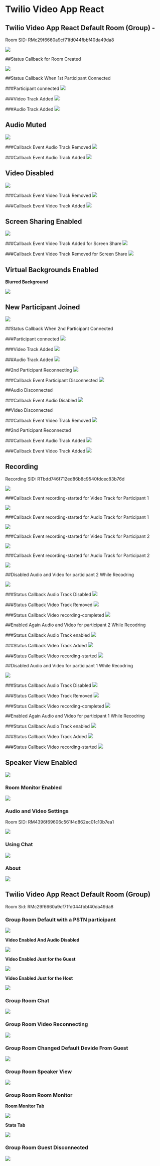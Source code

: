 # Twilio Video App React

## Twilio Video App React Default Room (Group) -

Room SID: RMc29f6660a9cf71fd044fbbf40da49da8

![](SCB005.png)

##Status Callback for Room Created

![](SCB001.png)

##Status Callback When 1st Participant Connected

###Participant connected
![](SCB002.png)

###Video Track Added
![](SCB004.png)

###Audio Track Added
![](SCB003.png)


## Audio Muted


![](SCB007.png)

###Callback Event Audio Track Removed
![](SCB006.png)

###Callback Event Audio Track Added 
![](SCB009.png)

## Video Disabled

![](SCB010.png)

###Callback Event Video Track Removed
![](SCB011.png)

###Callback Event Video Track Added
![](SCB011.png)


## Screen Sharing Enabled

![](SCB013_b.png)

###Callback Event Video Track Added for Screen Share
![](SCB013.png)

###Callback Event Video Track Removed for Screen Share
![](SCB014.png)


## Virtual Backgrounds Enabled

**Blurred Background**

![](SCB015.png)


## New Participant Joined

![](SCB016.png)

##Status Callback When 2nd Participant Connected

###Participant connected
![](SCB017.png)

###Video Track Added
![](SCB019.png)

###Audio Track Added
![](SCB018.png)


##2nd Participant Reconnecting
![](SCB020.png)

###Callback Event Participant Disconnected
![](SCB023.png)

##Audio Disconnected

###Callback Event Audio Disabled
![](SCB021.png)


##Video Disconnected

###Callback Event Video Track Removed
![](SCB022.png)



##2nd Participant Reconnected

###Callback Event Audio Track Added
![](SCB024.png)

###Callback Event Video Track Added
![](SCB026.png)

## Recording

Recording SID: RTbdd746f712ed86b8c9540fdcec83b76d

![](SCB027.png)

###Callback Event recording-started for Video Track for Participant 1

![](SCB028.png)

###Callback Event recording-started for Audio Track for Participant 1

![](SCB030.png)

###Callback Event recording-started for Video Track for Participant 2

![](SCB031.png)

###Callback Event recording-started for Audio Track for Participant 2

![](SCB029.png)


##Disabled Audio and Video for participant 2 While Recodring

![](SCB038.png)

###Status Callback  Audio Track Disabled
![](SCB034.png)

###Status Callback  Video Track Removed
![](SCB032.png)

###Status Callback Video recording-completed
![](SCB033.png)

##Enabled Again Audio and Video for participant 2 While Recodring

###Status Callback  Audio Track enabled
![](SCB035.png)

###Status Callback  Video Track Added
![](SCB036.png)

###Status Callback Video recording-started
![](SCB037.png)



##Disabled Audio and Video for participant 1 While Recodring

![](SCB039.png)

###Status Callback  Audio Track Disabled
![](SCB045.png)

###Status Callback  Video Track Removed
![](SCB043.png)

###Status Callback Video recording-completed
![](SCB044.png)


##Enabled Again Audio and Video for participant 1 While Recodring

###Status Callback  Audio Track enabled
![](SCB046.png)

###Status Callback  Video Track Added
![](SCB047.png)

###Status Callback Video recording-started
![](SCB048.png)




## Speaker View Enabled

![](04_Speaker_View_Enabled.png)

### Room Monitor Enabled

![](05_Room_Monitor_Enabled.png)





### Audio and Video Settings

Room SID: RM4396f69606c561f4d862ec01c10b7ea1

![](08_Audio_Video_Settings.png)

### Using Chat

![](09_Chat.png)



### About

![](11_About.png)


## Twilio Video App React Default Room (Group) 

Room Sid: RMc29f6660a9cf71fd044fbbf40da49da8


### Group Room Default with a PSTN participant

![](12_Group_Room_Video_Enabled_Audio_Enabled.png)

**Video Enabled And Audio Disabled**

![](12_Group_Room_Video_Enabled_Audio_Muted.png)

**Video Enabled Just for the Guest**

![](12_Group_Room_Video_Enabled_Guest.png)

**Video Enabled Just for the Host**

![](12_Group_Room_Video_Enabled_Host.png)

### Group Room Chat

![](16_Group_Room_Chat.png)

### Group Room Video Reconnecting

![](14_Group_Room_Video_Reconnecting.png)

### Group Room Changed Default Devide From Guest

![](15_Group_Room_Changed_Default_Device.png)

### Group Room Speaker View

![](17_Group_Room_Speaker_View.png)

### Group Room Room Monitor

**Room Monitor Tab**

![](18_Group_Room_Room_Monitor.png)

**Stats Tab**

![](19_Group_Room_Room_Monitor.png)

### Group Room Guest Disconnected

![](20_Group_Room_1_Participant.png)

